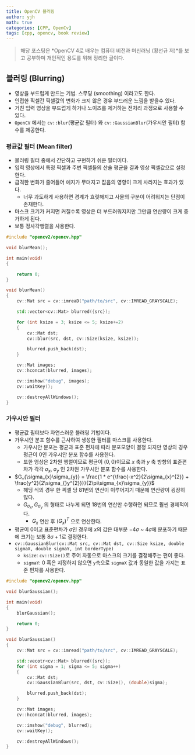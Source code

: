 ```yaml
---
title: OpenCV 블러링
author: yjh
math: true
categories: [CPP, OpenCv]
tags: [cpp, opencv, book review]
---
```


> 해당 포스팅은 *OpenCV 4로 배우는 컴퓨터 비전과 머신러닝 (황선규 저)*를 보고 공부하며 개인적인 용도를 위해 정리한 글이다.

## 블러링 (Blurring)

- 영상을 부드럽게 만드는 기법. 스무딩 (smoothing) 이라고도 한다.
- 인접한 픽셀간 픽셀값의 변화가 크지 않은 경우 부드러운 느낌을 받을수 있다.
- 거친 입력 영상을 부드럽게 하거나 노이즈를 제거하는 전처리 과정으로 사용할 수 있다.
- `OpenCV` 에서는 `cv::blur`(평균값 필터) 와 `cv::GaussianBlur`(가우시안 필터) 함수를 제공한다.

### 평균값 필터 (Mean filter)

- 블러링 필터 중에서 간단하고 구현하기 쉬운 필터이다.
- 입력 영상에서 특정 픽셀과 주변 픽셀들의 산술 평균을 결과 영상 픽셀값으로 설정한다.
- 급격한 변화가 줄어들어 에지가 무뎌지고 잡음의 영향이 크게 사라지는 효과가 있다.
  - 너무 과도하게 사용하면 경계가 흐릿해지고 사물의 구분이 어려워지는 단점이 존재한다.
- 마스크 크기가 커지면 커질수록 영상은 더 부드러워지지만 그만큼 연산량이 크게 증가하게 된다.
- 보통 정사각행렬을 사용한다.

```cpp
#include "opencv2/opencv.hpp"

void blurMean();

int main(void)
{

    return 0;
}

void blurMean()
{
    cv::Mat src = cv::imreaD("path/to/src", cv::IMREAD_GRAYSCALE);

    std::vector<cv::Mat> blurred({src});

    for (int ksize = 3; ksize <= 5; ksize+=2)
    {
        cv::Mat dst;
        cv::blur(src, dst, cv::Size(ksize, ksize));

        blurred.push_back(dst);
    }

    cv::Mat images;
    cv::hconcat(blurred, images);

    cv::imshow("debug", images);
    cv::waitKey();

    cv::destroyAllWindows();
}
```

### 가우시안 필터

- 평균값 필터보다 자연스러운 블러링 기법이다.
- 가우시안 분포 함수를 근사하여 생성한 필터를 마스크를 사용한다.
  - 가우시안 분포는 평균과 표준 편차에 따라 분포모양이 결정 되지만 영상의 경우 평균이 $0$인 가우시안 분포 함수를 사용한다.
  - 또한 영상은 2차원 행렬이므로 평균이 $(0, 0)$이므로 $x$ 축과 $y$ 축 방향의 표준편차가 각각 $\sigma_{x}$, $\sigma_{y}$ 인 2차원 가우시안 분포 함수를 사용한다.
- $G_{\sigma_{x}\sigma_{y}} = \frac{1 * e^{\frac{-x^2}{2\sigma_{x}^{2}} + \frac{y^2}{2\sigma_{}y^{2}}}}{2\pi\sigma_{x}\sigma_{y}}$
  - 헤딩 식의 경우 한 픽셀 당 $81$번의 연산이 이루어지기 때문에 연산량이 굉장히 많다.
  - $G_{\sigma_{x}}, G_{\sigma_{y}}$ 의 형태로 나누게 되면 $18$번의 연산만 수행하면 되므로 훨씬 경제적이다.
    - $G_{x}$ 연산 후 $(G_{x})^{T}$ 으로 연산한다.
- 평균이 $0$이고 표준편차가 $\sigma$인 경우에 $x$의 값은 대부분 $-4\sigma$ ~ $4\sigma$에 분포하기 때문에 크기는 보통 $8\sigma + 1$로 결정한다.
- `cv::GaussianBlur(cv::Mat src, cv::Mat dst, cv::Size ksize, double sigmaX, double sigmaY, int borderType)`
  - `ksize`: `cv::Size()`로 주어 자동으로 마스크의 크기를 결정해주는 편이 좋다.
  - `sigmaY`: $0$ 혹은 지정하지 않으면 `y`축으로 `sigmaX` 값과 동일한 값을 가지는 표준 편차를 사용한다.

```cpp
#include "opencv2/opencv.hpp"

void blurGaussian();

int main(void)
{
    blurGaussian();

    return 0;
}

void blurGaussian()
{
    cv::Mat src = cv::imread("path/to/src", cv::IMREAD_GRAYSCALE);

    std::vecotr<cv::Mat> blurred({src});
    for (int sigma = 1; sigma <= 5; sigma++)
    {
        cv::Mat dst;
        cv::GaussianBlur(src, dst, cv::Size(), (double)sigma);

        blurred.push_back(dst);
    }

    cv::Mat images;
    cv::hconcat(blurred, images);

    cv::imshow("debug", blurred);
    cv::waitKey();

    cv::destroyAllWindows();
}
```
